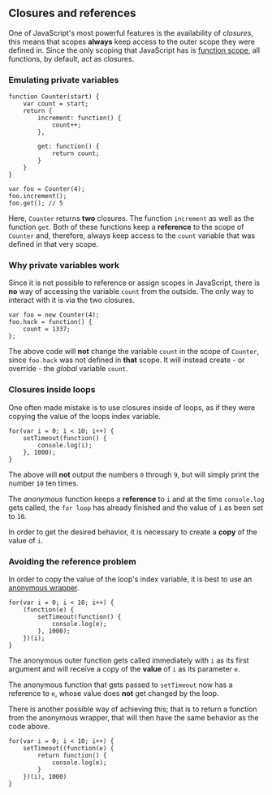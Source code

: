 ## Closures and references

One of JavaScript's most powerful features is the availability of *closures*,
this means that scopes **always** keep access to the outer scope they were
defined in. Since the only scoping that JavaScript has is 
[function scope](#scopes), all functions, by default, act as closures.

### Emulating private variables

    function Counter(start) {
        var count = start;
        return {
            increment: function() {
                count++;
            },

            get: function() {
                return count;
            }
        }
    }

    var foo = Counter(4);
    foo.increment();
    foo.get(); // 5

Here, `Counter` returns **two** closures. The function `increment` as well as 
the function `get`. Both of these functions keep a **reference** to the scope of 
`Counter` and, therefore, always keep access to the `count` variable that was 
defined in that very scope.

### Why private variables work

Since it is not possible to reference or assign scopes in JavaScript, there is 
**no** way of accessing the variable `count` from the outside. The only way to 
interact with it is via the two closures.

    var foo = new Counter(4);
    foo.hack = function() {
        count = 1337;
    };

The above code will **not** change the variable `count` in the scope of `Counter`, 
since `foo.hack` was not defined in **that** scope. It will instead create - or 
override - the *global* variable `count`.

### Closures inside loops

One often made mistake is to use closures inside of loops, as if they were
copying the value of the loops index variable.

    for(var i = 0; i < 10; i++) {
        setTimeout(function() {
            console.log(i);  
        }, 1000);
    }

The above will **not** output the numbers `0` through `9`, but will simply print
the number `10` ten times.

The *anonymous* function keeps a **reference** to `i` and at the time 
`console.log` gets called, the `for loop` has already finished and the value of 
`i` as been set to `10`.

In order to get the desired behavior, it is necessary to create a **copy** of 
the value of `i`.

### Avoiding the reference problem

In order to copy the value of the loop's index variable, it is best to use an 
[anonymous wrapper](#scopes).

    for(var i = 0; i < 10; i++) {
        (function(e) {
            setTimeout(function() {
                console.log(e);  
            }, 1000);
        })(i);
    }

The anonymous outer function gets called immediately with `i` as its first 
argument and will receive a copy of the **value** of `i` as its parameter `e`.

The anonymous function that gets passed to `setTimeout` now has a reference to 
`e`, whose value does **not** get changed by the loop.

There is another possible way of achieving this; that is to return a function 
from the anonymous wrapper, that will then have the same behavior as the code 
above.

    for(var i = 0; i < 10; i++) {
        setTimeout((function(e) {
            return function() {
                console.log(e);
            }
        })(i), 1000)
    }

